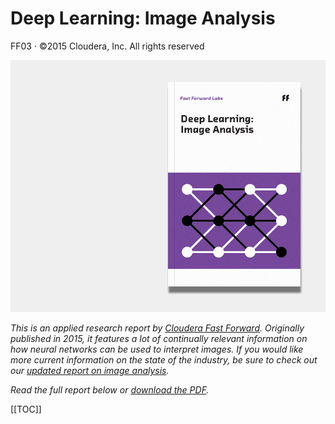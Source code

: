 # Deep Learning: Image Analysis

FF03 &middot; ©2015 Cloudera, Inc. All rights reserved

![Deep Learning for Image Analysis report cover](figures/ff03-01.png)


_This is an applied research report by [Cloudera Fast Forward](https://www.cloudera.com/products/fast-forward-labs-research.html). Originally published in 2015, it features a lot of continually relevant information on how neural networks can be used to interpret images. If you would like more current information on the state of the industry, be sure to check out our [updated report on image analysis](https://deep-learning-image-analysis.fastforwardlabs.com)._

_Read the full report below or <a href="/FF03-Deep_Learning_Image_Analysis-Cloudera_Fast_Forward.pdf" target="_blank" id="report-pdf-download">download the PDF</a>._

[[TOC]]
